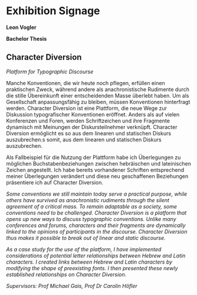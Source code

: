 # Exhibition Signage
**Leon Vogler**

**Bachelor Thesis**

## Character Diversion
*Platform for Typographic Discourse*

Manche Konventionen, die wir heute noch pflegen, erfüllen einen praktischen Zweck, während andere als anachronistische Rudimente durch die stille Übereinkunft einer entscheidenden Masse überlebt haben. Um als Gesellschaft anpassungsfähig zu bleiben, müssen Konventionen hinterfragt werden. Character Diversion ist eine Plattform, die neue Wege zur Diskussion typografischer Konventionen eröffnet. Anders als auf vielen Konferenzen und Foren, werden Schriftzeichen und ihre Fragmente dynamisch mit Meinungen der Diskursteilnehmer verknüpft. Character Diversion ermöglicht es so aus dem linearen und statischen Diskurs auszubrechen.s somit, aus dem linearen und statischen Diskurs auszubrechen.

Als Fallbeispiel für die Nutzung der Plattform habe ich Überlegungen zu möglichen Buchstabenbeziehungen zwischen hebräischen und lateinischen Zeichen angestellt. Ich habe bereits vorhandener Schriften entsprechend meiner Überlegungen verändert und diese neu geschaffenen Beziehungen präsentiere ich auf Character Diversion.


*Some conventions we still maintain today serve a practical purpose, while others have survived as anachronistic rudiments through the silent agreement of a critical mass. To remain adaptable as a society, some conventions need to be challenged. Character Diversion is a platform that opens up new ways to discuss typographic conventions. Unlike many conferences and forums, characters and their fragments are dynamically linked to the opinions of participants in the discourse. Character Diversion thus makes it possible to break out of linear and static discourse.*

*As a case study for the use of the platform, I have implemented considerations of potential letter relationships between Hebrew and Latin characters. I created links between Hebrew and Latin characters by modifying the shape of preexisting fonts. I then presented these newly established relationships on Character Diversion.*

*Supervisors: Prof Michael Gais, Prof Dr Carolin Höfler*